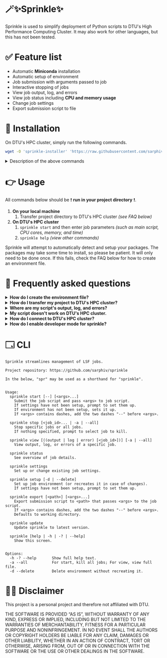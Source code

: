 # 🪄✨Sprinkle✨
Sprinkle is used to simplify deployment of Python scripts to DTU's High Performance Computing Cluster. 
It may also work for other languages, but this has not been tested.


# ✅ Feature list
- Automatic **Miniconda** installation
- Automatic setup of environment
- Job submission with arguments passed to job
- Interactive stopping of jobs
- View job output, log, and errors
- View job status including **CPU and memory usage**
- Change job settings
- Export submission script to file


# 🚀 Installation
On DTU's HPC cluster, simply run the following commands.

```bash
wget -O 'sprinkle-installer' 'https://raw.githubusercontent.com/sarphiv/sprinkle/main/bin/sprinkle' && chmod u+x sprinkle-installer && ./sprinkle-installer update && rm -f sprinkle-installer && source ~/.profile && sprinkle update && sprinkle help
```

<details>
  <summary>Description of the above commands</summary>

  ```bash
  # Downloads newest version of sprinkle
  $ wget -O 'sprinkle-installer' 'https://raw.githubusercontent.com/sarphiv/sprinkle/main/bin/sprinkle'
  # Makes the script executable
  $ chmod u+x sprinkle-installer
  # Runs the installation script
  $ ./sprinkle-installer update
  # Delete downloaded sprinkle file
  $ rm -f sprinkle-installer
  # Update environment variables of current shell
  $ source ~/.profile
  # Run installed sprinkle for final setup
  $ sprinkle update
  # Display help view
  $ sprinkle help
  ```
</details>


# 👉 Usage
All commands below should be ❗ **run in your project directory** ❗.

1. **On your local machine**
    1. Transfer project directory to DTU's HPC cluster _(see FAQ below)_
2. **On DTU's HPC cluster**
    1. `sprinkle start` and then enter job parameters _(such as main script, CPU cores, memory, and time)_
    0. `sprinkle help` _(view other commands)_

Sprinkle will attempt to automatically detect and setup your packages.
The packages may take some time to install, so please be patient. It will only need to be done once.
If this fails, check the FAQ below for how to create an environment file.

# 📖 Frequently asked questions
<details>
  <summary><b>How do I create the environment file?</b></summary>

  There are multiple ways. If no environment file (or requirements file) is specified, 
  Sprinkle will attempt to automatically create one for you. 
  If your script fails because of the above, you may need use one of the methods below.
  Once you are done, run `sprinkle settings` and select your environment file.

  - Either __**manually write the `environment.yml` file**__ (⭐ **Recommended method** ⭐)
    1. Create a new file called `environment.yml` (can be done with `touch environment.yml`)
    0. Write your environment file (example below, version numbers can be specified).
        ```yaml
        name: new_environment_name
        channels:
          - defaults
          - conda-forge
          - pytorch
        dependencies:
          - pip=22.3.1
          - python=3.10.8
          - pytorch
          - pytorch-cuda
          - torchvision
          - torchaudio
          - pip:
            - scikit-learn
            - tqdm==4.61.1
            - opencv-python
        ```
  - Or __**export your existing environment**__
    ```bash
    conda activate <environment name>
    conda env export > environment.yml
    ```
  - Or __**create a new environment**__
    ```bash
    conda create -n new_environment_name
    conda activate new_environment_name
    conda install <package_name1> <package_name2> ...
    pip install <package_name1> <package_name2> ...
    conda env export > environment.yml
    ```

  Remember the `environment.yml` file 
  should be created **before transfering your project to DTU's HPC cluster**.
  This way you can test your code with your environment on your own computer first.
  It is much easier to test, find, and fix issues there than on DTU's HPC cluster.
</details>

<details>
  <summary><b>How do I transfer my project to DTU's HPC cluster?</b></summary>

  1. **On your own computer**, navigate through a terminal to the directory **CONTAINING** your project directory.
      - Example: If your project is in `~/DTU/12345/project_directory`, navigate to `~/DTU/012345`.
  0. Run `scp -r project_directory s123456@transfer.gbar.dtu.dk:project_directory`
  0. Wait for the upload to finish

  If the above fails, contact [HPC support](https://www.hpc.dtu.dk/) for more information and guidance.
</details>

<details>
  <summary><b>Where are my script's output, log, and errors?</b></summary>

  In a bunch of files in a hidden directory called `.sprinkle` in your project directory.
</details>

<details>
  <summary><b>My script doesn't work on DTU's HPC cluster.</b></summary>

  Check the error, log, and output files with `sprinkle view error job_id`, 
  where `job_id` is for your failed job.

  The error, log, and output files can also be found 
  in a hidden directory called `.sprinkle` in your project directory.
</details>

<details>
  <summary><b>How do I connect to DTU's HPC cluster?</b></summary>

  Use `ssh s123456@login.hpc.dtu.dk` or `ThinLinc` to connect to DTU's HPC cluster.
  If you use `ssh` remember to run `linuxsh` to not overload the login node.
  Contact [HPC support](https://www.hpc.dtu.dk/) for more information and guidance.
</details>

<details>
  <summary><b>How do I enable developer mode for sprinkle?</b></summary>

  Add a file called `DEVELOPER-MODE` to `~/sprinkle/tmp/`.
  The next call to sprinkle will switch branches and recreate the environment.
  Remove the file to leave developer mode upon the next call to sprinkle.
</details>

# 🗔 CLI
```
Sprinkle streamlines management of LSF jobs.

Project repository: https://github.com/sarphiv/sprinkle

In the below, "spr" may be used as a shorthand for "sprinkle".


Usage:
  sprinkle start [--] [<args>...]
    Submit the job script and pass <args> to job script.
    If settings have not been setup, prompt to set them up.
    If environment has not been setup, sets it up.
    If <args> contains dashes, add the two dashes "--" before <args>.

  sprinkle stop [<job_id>... | -a | --all]
    Stop specific jobs or all jobs.
    If nothing specified, prompt to select job to kill.

  sprinkle view [((output | log | error) [<job_id>])] [-a | --all]
    View output, log, or errors of a specific job.

  sprinkle status
    See overview of job details.

  sprinkle settings
    Set up or change existing job settings.
    
  sprinkle setup [-d | --delete]
    Set up job environment (or recreates it in case of changes).
    If settings have not been setup, prompt to set them up.

  sprinkle export [<path>] [<args>...]
    Export submission script to <path> that passes <args> to the job script.
    If <args> contains dashes, add the two dashes "--" before <args>.
    Defaults to working directory.
    
  sprinkle update
    Update sprinkle to latest version.

  sprinkle [help | -h | -? | --help]
    Show this screen.


Options:
  -h -? --help       Show full help text.
  -a --all           For start, kill all jobs; For view, view full file.
  -d --delete        Delete environment without recreating it.
```

# 🧑‍⚖️ Disclaimer
This project is a personal project and therefore not affiliated with DTU. 

THE SOFTWARE IS PROVIDED “AS IS”, WITHOUT WARRANTY OF ANY KIND, EXPRESS OR IMPLIED, INCLUDING BUT NOT LIMITED TO THE WARRANTIES OF MERCHANTABILITY, FITNESS FOR A PARTICULAR PURPOSE AND NONINFRINGEMENT. IN NO EVENT SHALL THE AUTHORS OR COPYRIGHT HOLDERS BE LIABLE FOR ANY CLAIM, DAMAGES OR OTHER LIABILITY, WHETHER IN AN ACTION OF CONTRACT, TORT OR OTHERWISE, ARISING FROM, OUT OF OR IN CONNECTION WITH THE SOFTWARE OR THE USE OR OTHER DEALINGS IN THE SOFTWARE.
